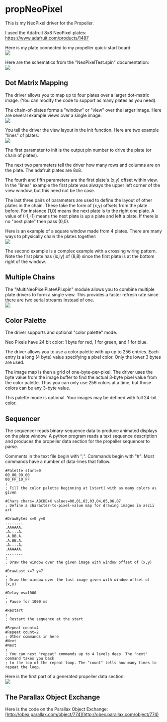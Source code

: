 # propNeoPixel

This is my NeoPixel driver for the Propeller.

I used the Adafruit 8x8 NeoPixel plates:<br>
https://www.adafruit.com/products/1487

Here is my plate connected to my propeller quick-start board:<br>
![](https://github.com/topherCantrell/propNeoPixelPlate/blob/master/Art/Hardware.jpg)

Here are the schematics from the "NeoPixelTest.spin" documentation:<br>
![](https://github.com/topherCantrell/propNeoPixelPlate/blob/master/Art/Schematics.jpg)

## Dot Matrix Mapping

The driver allows you to map up to four plates over a larger dot-matrix image. (You can modify
the code to support as many plates as you need).

The chain-of-plates forms a "window" or "view" over the larger image. Here are several example
views over a single image:<br>
![](https://github.com/topherCantrell/propNeoPixelPlate/blob/master/Art/ExampleMap.jpg)

You tell the driver the view layout in the init function. Here are two example "lines" of plates:<br>
![](https://github.com/topherCantrell/propNeoPixelPlate/blob/master/Art/Lines.jpg)

The first parameter to init is the output pin number to drive the plate (or chain of plates).

The next two parameters tell the driver how many rows and columns are on the plate. The adafruit plates are 8x8.

The fourth and fifth parameters are the first plate's (x,y) offset within view. In the "lines" example the first
plate was always the upper left corner of the view window, but this need not be the case.

The last three pairs of parameters are used to define the layout of other plates in the chain. These take the
form of (x,y) offsets from the plate before. For instance (1,0) means the next plate is to the right one plate.
A value of (-1,-1) means the next plate is up a plate and left a plate. If there is no "next plate" then
pass (0,0).

Here is an example of a square window made from 4 plates. There are many ways to physically chain the plates 
together:<br>
![](https://github.com/topherCantrell/propNeoPixelPlate/blob/master/Art/Squares.jpg)

The second example is a complex example with a crossing wiring pattern. Note the first plate has (ix,iy) of (8,8)
since the first plate is at the bottom right of the window.

## Multiple Chains

The "MultiNeoPixelPlateAPI.spin" module allows you to combine multiple plate drivers to form a single view. This
provides a faster refresh rate since there are two serial streams instead of one.<br>
![](https://github.com/topherCantrell/propNeoPixelPlate/blob/master/Art/Multi.jpg)

## Color Palette

The driver supports and optional "color palette" mode.

Neo Pixels have 24 bit color: 1 byte for red, 1 for green, and 1 for blue.

The driver allows you to use a color palette with up up to 256 entries. Each entry is a long (4 byte) value specifying a pixel color. Only the lower 3 bytes are used.

The image map is then a grid of one-byte-per-pixel. The driver uses the byte value from the image buffer to find the actual 3-byte pixel value from the color palette. Thus you can only use 256 colors at a time, but those colors can be any 3-byte value.

This palette mode is optional. Your images may be defined with full 24-bit color.

## Sequencer

The sequencer reads binary-sequence data to produce animated displays on the plate window. A python program reads
a text sequence description and produces the propeller data section for the propeller sequencer to parse.

Comments in the text file begin with ";". Commands begin with "#". Most commands have a number of data-lines that follow.

```
#Palette start=0
00_00_00_00
00_FF_10_FF
; 
; Fill the color palette beginning at [start] with as many colors as given

#Chars chars=.ABCDE+X values=00,01,02,03,04,05,06,07
; Define a character-to-pixel-value map for drawing images in ascii art

#DrawBytes x=0 y=0
........
.AAAAAA.
.A....A.
.A.BB.A.
.A.BB.A.
.A....A.
.AAAAAA.
........
;
; Draw the window over the given image with window offset of (x,y)

#DrawLast x=7 y=7
;
; Draw the window over the last image given with window offset of (x,y)

#Delay ms=1000
;
; Pause for 1000 ms

#Restart
;
; Restart the sequence at the start

#Repeat count=4
#Repeat count=2
; Other commands in here
#Next
#Next
;
; You can nest "repeat" commands up to 4 levels deep. The "next" command takes you back
; to the top of the repeat loop. The "count" tells how many times to repeat the loop.
```

Here is the first part of a generated propeller data section:<br>
![](https://github.com/topherCantrell/propNeoPixelPlate/blob/master/Art/PropData.jpg)


## The Parallax Object Exchange

Here is the code on the Parallax Object Exchange:<br>
[http://obex.parallax.com/object/774](http://obex.parallax.com/object/774)



